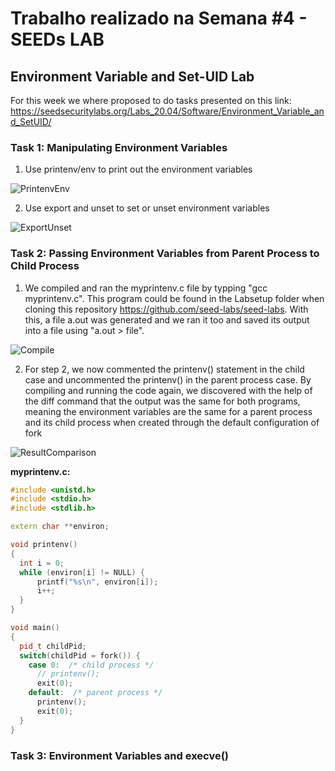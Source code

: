 # Trabalho realizado na Semana #4 - SEEDs LAB

## Environment Variable and Set-UID Lab
For this week we where proposed to do tasks presented on this link:
https://seedsecuritylabs.org/Labs_20.04/Software/Environment_Variable_and_SetUID/

### Task 1: Manipulating Environment Variables
1. Use printenv/env to print out the environment variables

![PrintenvEnv]()

2. Use export and unset to set or unset environment variables

![ExportUnset]()


### Task 2: Passing Environment Variables from Parent Process to Child Process

1. We compiled and ran the myprintenv.c file by typping "gcc myprintenv.c". This program could be found in the Labsetup folder when cloning this repository https://github.com/seed-labs/seed-labs. With this, a file a.out was generated and we ran it too and saved its output into a file using "a.out > file".

![Compile]()

2. For step 2, we now commented the printenv() statement in the child case and uncommented the printenv() in the parent process case. By compiling and running the code again, we discovered with the help of the diff command that the output was the same for both programs, meaning the environment variables are the same for a parent process and its child process when created through the default configuration of fork

![ResultComparison]()


**myprintenv.c:**

```c++
#include <unistd.h>
#include <stdio.h>
#include <stdlib.h>

extern char **environ;

void printenv()
{
  int i = 0;
  while (environ[i] != NULL) {
      printf("%s\n", environ[i]);
      i++;
  }
}

void main()
{
  pid_t childPid;
  switch(childPid = fork()) {
    case 0:  /* child process */
      // printenv();          
      exit(0);
    default:  /* parent process */
      printenv();       
      exit(0);
  }
}
```


### Task 3: Environment Variables and execve()























